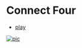 # Connect Four
- [play](https://connectfourxoro.herokuapp.com/)

[![pic](https://i.imgur.com/SNsj9dT.png)](https://i.imgur.com/SNsj9dT.png)
